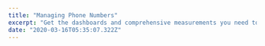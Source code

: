 ```yaml
---
title: "Managing Phone Numbers"
excerpt: "Get the dashboards and comprehensive measurements you need to improve your conversations with prospects and customers."
date: "2020-03-16T05:35:07.322Z"
---
```

